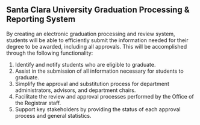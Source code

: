 ## Santa Clara University Graduation Processing & Reporting System
By creating an electronic graduation processing and review system, students will be able to efficiently submit the information needed for their degree to be awarded, including all approvals. This will be accomplished through the following functionality:
1.	Identify and notify students who are eligible to graduate.
2.	Assist in the submission of all information necessary for students to graduate.
3.	Simplify the approval and substitution process for department administrators, advisors, and department chairs.
4.	Facilitate the review and approval processes performed by the Office of the Registrar staff.
5.	Support key stakeholders by providing the status of each approval process and general statistics.



